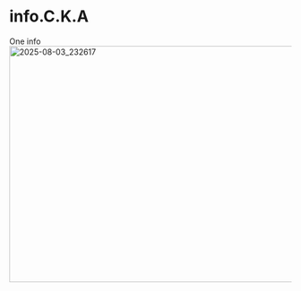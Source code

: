 # info.C.K.A
One info <img width="1066" height="422" alt="2025-08-03_232617" src="https://github.com/user-attachments/assets/356a8dbb-a285-44ff-a90d-54e3076693ef" />
